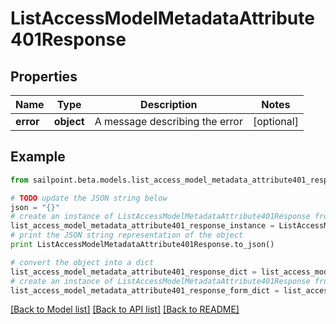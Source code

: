 # ListAccessModelMetadataAttribute401Response


## Properties

Name | Type | Description | Notes
------------ | ------------- | ------------- | -------------
**error** | **object** | A message describing the error | [optional] 

## Example

```python
from sailpoint.beta.models.list_access_model_metadata_attribute401_response import ListAccessModelMetadataAttribute401Response

# TODO update the JSON string below
json = "{}"
# create an instance of ListAccessModelMetadataAttribute401Response from a JSON string
list_access_model_metadata_attribute401_response_instance = ListAccessModelMetadataAttribute401Response.from_json(json)
# print the JSON string representation of the object
print ListAccessModelMetadataAttribute401Response.to_json()

# convert the object into a dict
list_access_model_metadata_attribute401_response_dict = list_access_model_metadata_attribute401_response_instance.to_dict()
# create an instance of ListAccessModelMetadataAttribute401Response from a dict
list_access_model_metadata_attribute401_response_form_dict = list_access_model_metadata_attribute401_response.from_dict(list_access_model_metadata_attribute401_response_dict)
```
[[Back to Model list]](../README.md#documentation-for-models) [[Back to API list]](../README.md#documentation-for-api-endpoints) [[Back to README]](../README.md)


